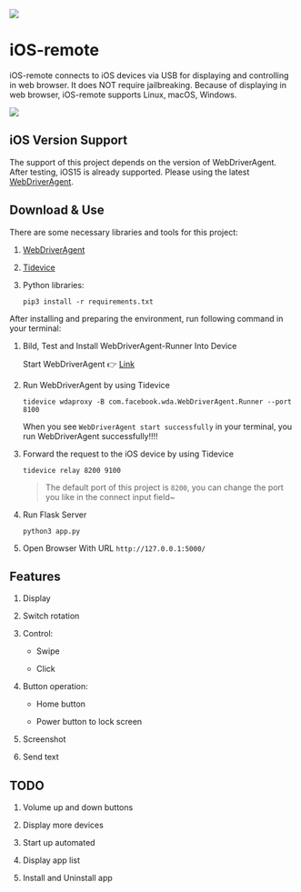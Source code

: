 ![](https://github.com/SimonWDC/ios-remote/blob/main/img/logo.png)

# iOS-remote

iOS-remote connects to iOS devices via USB for displaying and controlling in web browser. It does NOT require jailbreaking. Because of displaying in web browser, iOS-remote supports Linux, macOS, Windows.

![](https://github.com/SimonWDC/ios-remote/blob/main/img/homepage.png)

## iOS Version Support

The support of this project depends on the version of WebDriverAgent. After testing, iOS15 is already supported. Please using the latest [WebDriverAgent](https://github.com/appium/WebDriverAgent).

## Download & Use

There are some necessary libraries and tools for this project:

1. [WebDriverAgent](https://github.com/appium/WebDriverAgent)

2. [Tidevice](https://github.com/alibaba/taobao-iphone-device)

3. Python libraries:

    ```pip3 install -r requirements.txt```

After installing and preparing the environment, run following command in your terminal:

1. Bild, Test and Install WebDriverAgent-Runner Into Device

    Start WebDriverAgent 👉 [Link](https://github.com/facebookarchive/WebDriverAgent/wiki/Starting-WebDriverAgent)

2. Run WebDriverAgent by using Tidevice

    ```tidevice wdaproxy -B com.facebook.wda.WebDriverAgent.Runner --port 8100```
    
    When you see `WebDriverAgent start successfully` in your terminal, you run WebDriverAgent successfully!!!!

3. Forward the request to the iOS device by using Tidevice

    ```tidevice relay 8200 9100```

    > The default port of this project is `8200`, you can change the port you like in the connect input field~

4. Run Flask Server

    ```python3 app.py```

5. Open Browser With URL `http://127.0.0.1:5000/`

## Features

1. Display

2. Switch rotation

3. Control:

    - Swipe

    - Click

4. Button operation:

    - Home button

    - Power button to lock screen

5. Screenshot

6. Send text

## TODO

1. Volume up and down buttons

2. Display more devices

3. Start up automated

4. Display app list

5. Install and Uninstall app
